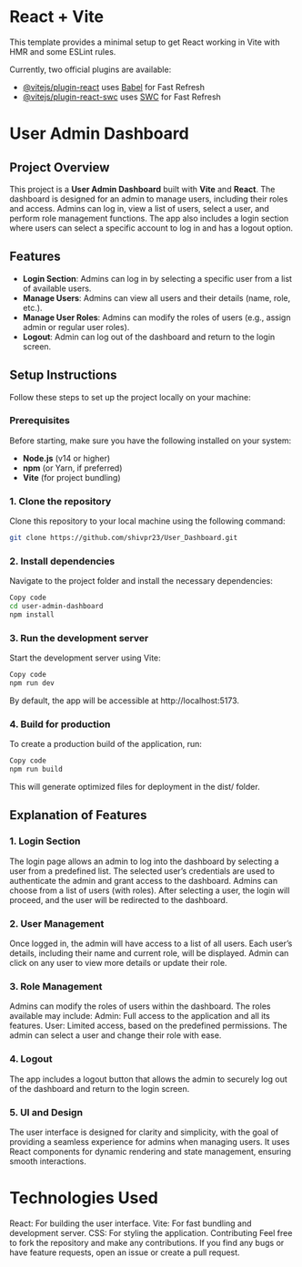 # React + Vite

This template provides a minimal setup to get React working in Vite with HMR and some ESLint rules.

Currently, two official plugins are available:

- [@vitejs/plugin-react](https://github.com/vitejs/vite-plugin-react/blob/main/packages/plugin-react/README.md) uses [Babel](https://babeljs.io/) for Fast Refresh
- [@vitejs/plugin-react-swc](https://github.com/vitejs/vite-plugin-react-swc) uses [SWC](https://swc.rs/) for Fast Refresh
# User Admin Dashboard

## Project Overview

This project is a **User Admin Dashboard** built with **Vite** and **React**. The dashboard is designed for an admin to manage users, including their roles and access. Admins can log in, view a list of users, select a user, and perform role management functions. The app also includes a login section where users can select a specific account to log in and has a logout option.

## Features

- **Login Section**: Admins can log in by selecting a specific user from a list of available users.
- **Manage Users**: Admins can view all users and their details (name, role, etc.).
- **Manage User Roles**: Admins can modify the roles of users (e.g., assign admin or regular user roles).
- **Logout**: Admin can log out of the dashboard and return to the login screen.

## Setup Instructions

Follow these steps to set up the project locally on your machine:

### Prerequisites

Before starting, make sure you have the following installed on your system:

- **Node.js** (v14 or higher)
- **npm** (or Yarn, if preferred)
- **Vite** (for project bundling)

### 1. Clone the repository

Clone this repository to your local machine using the following command:

```bash
git clone https://github.com/shivpr23/User_Dashboard.git
```
### 2. Install dependencies

Navigate to the project folder and install the necessary dependencies:

```bash
Copy code
cd user-admin-dashboard
npm install
```
### 3. Run the development server


Start the development server using Vite:

```bash
Copy code
npm run dev
```
By default, the app will be accessible at http://localhost:5173.

### 4. Build for production

To create a production build of the application, run:

```bash
Copy code
npm run build
```
This will generate optimized files for deployment in the dist/ folder.

## Explanation of Features

### 1. Login Section

The login page allows an admin to log into the dashboard by selecting a user from a predefined list. The selected user’s credentials are used to authenticate the admin and grant access to the dashboard.
Admins can choose from a list of users (with roles).
After selecting a user, the login will proceed, and the user will be redirected to the dashboard.

### 2. User Management

Once logged in, the admin will have access to a list of all users. Each user’s details, including their name and current role, will be displayed.
Admin can click on any user to view more details or update their role.

### 3. Role Management

Admins can modify the roles of users within the dashboard. The roles available may include:
Admin: Full access to the application and all its features.
User: Limited access, based on the predefined permissions.
The admin can select a user and change their role with ease.

### 4. Logout

The app includes a logout button that allows the admin to securely log out of the dashboard and return to the login screen.

### 5. UI and Design

The user interface is designed for clarity and simplicity, with the goal of providing a seamless experience for admins when managing users. It uses React components for dynamic rendering and state management, ensuring smooth interactions.

# Technologies Used

React: For building the user interface.
Vite: For fast bundling and development server.
CSS: For styling the application.
Contributing
Feel free to fork the repository and make any contributions. If you find any bugs or have feature requests, open an issue or create a pull request.
